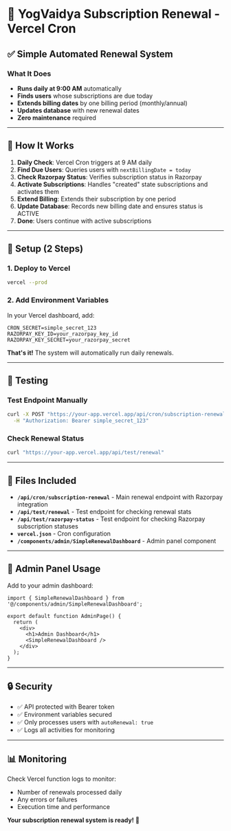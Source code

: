 # 🚀 YogVaidya Subscription Renewal - Vercel Cron

## ✅ Simple Automated Renewal System

### What It Does
- **Runs daily at 9:00 AM** automatically
- **Finds users** whose subscriptions are due today
- **Extends billing dates** by one billing period (monthly/annual)
- **Updates database** with new renewal dates
- **Zero maintenance** required

---

## 🔧 How It Works

1. **Daily Check**: Vercel Cron triggers at 9 AM daily
2. **Find Due Users**: Queries users with `nextBillingDate = today`
3. **Check Razorpay Status**: Verifies subscription status in Razorpay
4. **Activate Subscriptions**: Handles "created" state subscriptions and activates them
5. **Extend Billing**: Extends their subscription by one period
6. **Update Database**: Records new billing date and ensures status is ACTIVE
7. **Done**: Users continue with active subscriptions

---

## 🚀 Setup (2 Steps)

### 1. Deploy to Vercel
```bash
vercel --prod
```

### 2. Add Environment Variables
In your Vercel dashboard, add:
```
CRON_SECRET=simple_secret_123
RAZORPAY_KEY_ID=your_razorpay_key_id
RAZORPAY_KEY_SECRET=your_razorpay_secret
```

**That's it!** The system will automatically run daily renewals.

---

## 🧪 Testing

### Test Endpoint Manually
```bash
curl -X POST "https://your-app.vercel.app/api/cron/subscription-renewal" \
  -H "Authorization: Bearer simple_secret_123"
```

### Check Renewal Status
```bash
curl "https://your-app.vercel.app/api/test/renewal"
```

---

## 📁 Files Included

- **`/api/cron/subscription-renewal`** - Main renewal endpoint with Razorpay integration
- **`/api/test/renewal`** - Test endpoint for checking renewal stats
- **`/api/test/razorpay-status`** - Test endpoint for checking Razorpay subscription statuses
- **`vercel.json`** - Cron configuration
- **`/components/admin/SimpleRenewalDashboard`** - Admin panel component

---

## 🎯 Admin Panel Usage

Add to your admin dashboard:
```tsx
import { SimpleRenewalDashboard } from '@/components/admin/SimpleRenewalDashboard';

export default function AdminPage() {
  return (
    <div>
      <h1>Admin Dashboard</h1>
      <SimpleRenewalDashboard />
    </div>
  );
}
```

---

## 🔒 Security

- ✅ API protected with Bearer token
- ✅ Environment variables secured
- ✅ Only processes users with `autoRenewal: true`
- ✅ Logs all activities for monitoring

---

## 📊 Monitoring

Check Vercel function logs to monitor:
- Number of renewals processed daily
- Any errors or failures
- Execution time and performance

**Your subscription renewal system is ready!** 🎉
